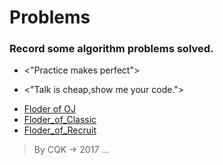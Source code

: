 # Problems

### Record some algorithm problems solved. 

* <"Practice makes perfect">

* <"Talk is cheap,show me your code.">

- [Floder of OJ](Algorithm_Problems/Floder_Of_OJ)
- [Floder_of_Classic](Algorithm_Problems/Floder_Of_Classic)
- [Floder_of_Recruit](Algorithm_Problems/Floder_Of_Recruit)

                                                                  
> By CQK -> 2017 ...<br>
